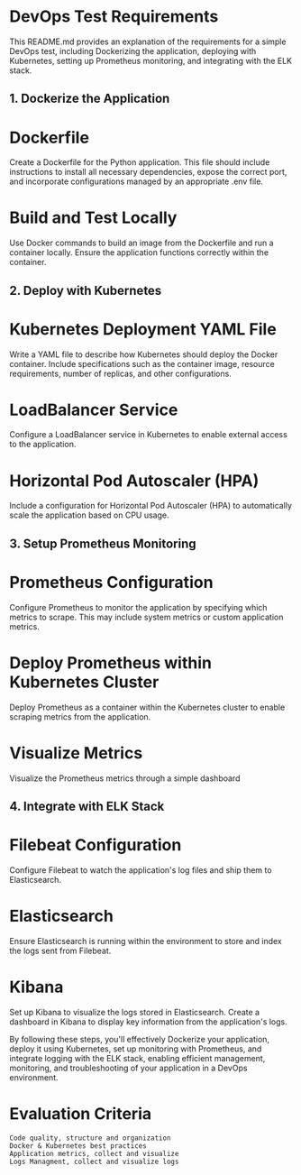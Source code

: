 
# DevOps Test Requirements

  This README.md provides an explanation of the requirements for a simple DevOps test, including Dockerizing the application, deploying with Kubernetes, setting up Prometheus monitoring, and integrating with the ELK stack.

## 1. Dockerize the Application

# Dockerfile
  Create a Dockerfile for the Python application. This file should include instructions to install all necessary dependencies, expose the correct port, and incorporate configurations managed by an appropriate .env file.

# Build and Test Locally
  Use Docker commands to build an image from the Dockerfile and run a container locally. Ensure the application functions correctly within the container.

## 2. Deploy with Kubernetes

# Kubernetes Deployment YAML File
  Write a YAML file to describe how Kubernetes should deploy the Docker container. Include specifications such as the container image, resource requirements, number of replicas, and other configurations.

# LoadBalancer Service
  Configure a LoadBalancer service in Kubernetes to enable external access to the application.

# Horizontal Pod Autoscaler (HPA)
  Include a configuration for Horizontal Pod Autoscaler (HPA) to automatically scale the application based on CPU usage.

## 3. Setup Prometheus Monitoring

# Prometheus Configuration
  Configure Prometheus to monitor the application by specifying which metrics to scrape. This may include system metrics or custom application metrics.

# Deploy Prometheus within Kubernetes Cluster
  Deploy Prometheus as a container within the Kubernetes cluster to enable scraping metrics from the application.

# Visualize Metrics
  Visualize the Prometheus metrics through a simple dashboard

## 4. Integrate with ELK Stack

# Filebeat Configuration
  Configure Filebeat to watch the application's log files and ship them to Elasticsearch.

# Elasticsearch
  Ensure Elasticsearch is running within the environment to store and index the logs sent from Filebeat.

# Kibana
  Set up Kibana to visualize the logs stored in Elasticsearch. Create a dashboard in Kibana to display key information from the application's logs.

  By following these steps, you'll effectively Dockerize your application, deploy it using Kubernetes, set up monitoring with Prometheus, and integrate logging with the ELK stack, enabling efficient management, monitoring, and troubleshooting of your application in a DevOps environment.

 # Evaluation Criteria
    Code quality, structure and organization
    Docker & Kubernetes best practices
    Application metrics, collect and visualize
    Logs Managment, collect and visualize logs

